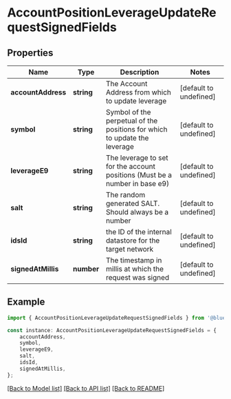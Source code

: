 # AccountPositionLeverageUpdateRequestSignedFields


## Properties

Name | Type | Description | Notes
------------ | ------------- | ------------- | -------------
**accountAddress** | **string** | The Account Address from which to update leverage | [default to undefined]
**symbol** | **string** | Symbol of the perpetual of the positions for which to update the leverage | [default to undefined]
**leverageE9** | **string** | The leverage to set for the account positions (Must be a number in base e9) | [default to undefined]
**salt** | **string** | The random generated SALT. Should always be a number | [default to undefined]
**idsId** | **string** | the ID of the internal datastore for the target network | [default to undefined]
**signedAtMillis** | **number** | The timestamp in millis at which the request was signed | [default to undefined]

## Example

```typescript
import { AccountPositionLeverageUpdateRequestSignedFields } from '@bluefin/api-client';

const instance: AccountPositionLeverageUpdateRequestSignedFields = {
    accountAddress,
    symbol,
    leverageE9,
    salt,
    idsId,
    signedAtMillis,
};
```

[[Back to Model list]](../README.md#documentation-for-models) [[Back to API list]](../README.md#documentation-for-api-endpoints) [[Back to README]](../README.md)
